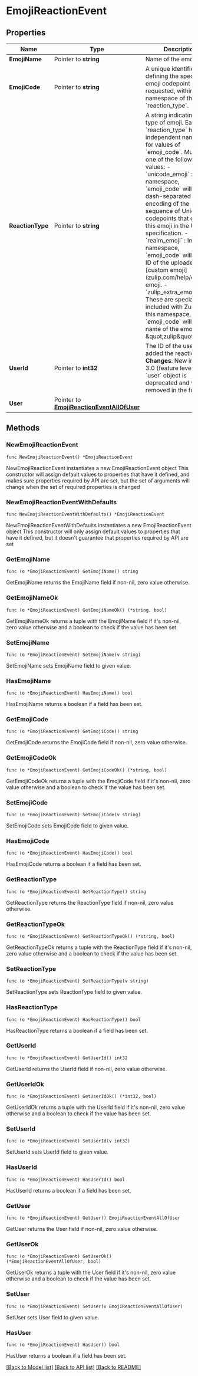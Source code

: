# EmojiReactionEvent

## Properties

Name | Type | Description | Notes
------------ | ------------- | ------------- | -------------
**EmojiName** | Pointer to **string** | Name of the emoji.  | [optional] 
**EmojiCode** | Pointer to **string** | A unique identifier, defining the specific emoji codepoint requested, within the namespace of the &#x60;reaction_type&#x60;.  | [optional] 
**ReactionType** | Pointer to **string** | A string indicating the type of emoji. Each emoji &#x60;reaction_type&#x60; has an independent namespace for values of &#x60;emoji_code&#x60;.  Must be one of the following values:  - &#x60;unicode_emoji&#x60; : In this namespace, &#x60;emoji_code&#x60; will be a   dash-separated hex encoding of the sequence of Unicode codepoints   that define this emoji in the Unicode specification.  - &#x60;realm_emoji&#x60; : In this namespace, &#x60;emoji_code&#x60; will be the ID of   the uploaded [custom emoji](zulip.com/help/custom-emoji.  - &#x60;zulip_extra_emoji&#x60; : These are special emoji included with Zulip.   In this namespace, &#x60;emoji_code&#x60; will be the name of the emoji (e.g.   \&quot;zulip\&quot;).  | [optional] 
**UserId** | Pointer to **int32** | The ID of the user who added the reaction.  **Changes**: New in Zulip 3.0 (feature level 2). The &#x60;user&#x60; object is deprecated and will be removed in the future.  | [optional] 
**User** | Pointer to [**EmojiReactionEventAllOfUser**](EmojiReactionEventAllOfUser.md) |  | [optional] 

## Methods

### NewEmojiReactionEvent

`func NewEmojiReactionEvent() *EmojiReactionEvent`

NewEmojiReactionEvent instantiates a new EmojiReactionEvent object
This constructor will assign default values to properties that have it defined,
and makes sure properties required by API are set, but the set of arguments
will change when the set of required properties is changed

### NewEmojiReactionEventWithDefaults

`func NewEmojiReactionEventWithDefaults() *EmojiReactionEvent`

NewEmojiReactionEventWithDefaults instantiates a new EmojiReactionEvent object
This constructor will only assign default values to properties that have it defined,
but it doesn't guarantee that properties required by API are set

### GetEmojiName

`func (o *EmojiReactionEvent) GetEmojiName() string`

GetEmojiName returns the EmojiName field if non-nil, zero value otherwise.

### GetEmojiNameOk

`func (o *EmojiReactionEvent) GetEmojiNameOk() (*string, bool)`

GetEmojiNameOk returns a tuple with the EmojiName field if it's non-nil, zero value otherwise
and a boolean to check if the value has been set.

### SetEmojiName

`func (o *EmojiReactionEvent) SetEmojiName(v string)`

SetEmojiName sets EmojiName field to given value.

### HasEmojiName

`func (o *EmojiReactionEvent) HasEmojiName() bool`

HasEmojiName returns a boolean if a field has been set.

### GetEmojiCode

`func (o *EmojiReactionEvent) GetEmojiCode() string`

GetEmojiCode returns the EmojiCode field if non-nil, zero value otherwise.

### GetEmojiCodeOk

`func (o *EmojiReactionEvent) GetEmojiCodeOk() (*string, bool)`

GetEmojiCodeOk returns a tuple with the EmojiCode field if it's non-nil, zero value otherwise
and a boolean to check if the value has been set.

### SetEmojiCode

`func (o *EmojiReactionEvent) SetEmojiCode(v string)`

SetEmojiCode sets EmojiCode field to given value.

### HasEmojiCode

`func (o *EmojiReactionEvent) HasEmojiCode() bool`

HasEmojiCode returns a boolean if a field has been set.

### GetReactionType

`func (o *EmojiReactionEvent) GetReactionType() string`

GetReactionType returns the ReactionType field if non-nil, zero value otherwise.

### GetReactionTypeOk

`func (o *EmojiReactionEvent) GetReactionTypeOk() (*string, bool)`

GetReactionTypeOk returns a tuple with the ReactionType field if it's non-nil, zero value otherwise
and a boolean to check if the value has been set.

### SetReactionType

`func (o *EmojiReactionEvent) SetReactionType(v string)`

SetReactionType sets ReactionType field to given value.

### HasReactionType

`func (o *EmojiReactionEvent) HasReactionType() bool`

HasReactionType returns a boolean if a field has been set.

### GetUserId

`func (o *EmojiReactionEvent) GetUserId() int32`

GetUserId returns the UserId field if non-nil, zero value otherwise.

### GetUserIdOk

`func (o *EmojiReactionEvent) GetUserIdOk() (*int32, bool)`

GetUserIdOk returns a tuple with the UserId field if it's non-nil, zero value otherwise
and a boolean to check if the value has been set.

### SetUserId

`func (o *EmojiReactionEvent) SetUserId(v int32)`

SetUserId sets UserId field to given value.

### HasUserId

`func (o *EmojiReactionEvent) HasUserId() bool`

HasUserId returns a boolean if a field has been set.

### GetUser

`func (o *EmojiReactionEvent) GetUser() EmojiReactionEventAllOfUser`

GetUser returns the User field if non-nil, zero value otherwise.

### GetUserOk

`func (o *EmojiReactionEvent) GetUserOk() (*EmojiReactionEventAllOfUser, bool)`

GetUserOk returns a tuple with the User field if it's non-nil, zero value otherwise
and a boolean to check if the value has been set.

### SetUser

`func (o *EmojiReactionEvent) SetUser(v EmojiReactionEventAllOfUser)`

SetUser sets User field to given value.

### HasUser

`func (o *EmojiReactionEvent) HasUser() bool`

HasUser returns a boolean if a field has been set.


[[Back to Model list]](../README.md#documentation-for-models) [[Back to API list]](../README.md#documentation-for-api-endpoints) [[Back to README]](../README.md)


